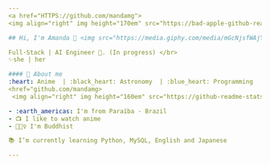```yaml
---
<a href="HTTPS://github.com/mandamg">
<img align="right" img height="170em" src="https://bad-apple-github-readme.vercel.app/api?show_bg=1&username=mandamg&theme=dracula&show_icons=true"/>

## Hi, I'm Amanda 🌸 <img src="https://media.giphy.com/media/mGcNjsfWAjY5AEZNw6/giphy.gif" width="50"></h2>

Full-Stack | AI Engineer 🤖. (In progress) </br>
✨she | her

#### 🌈 About me 
:heart: Anime  | :black_heart: Astronomy  | :blue_heart: Programming
<href="github.com/mandamg>
 <img align="right" img height="160em" src="https://github-readme-stats.vercel.app/api/top-langs/?username=mandamg&layout=compact&theme=dracula"/>

- :earth_americas: I'm from Paraíba - Brazil
- 📺 I like to watch anime
- 🧘🏻‍♀️ I'm Buddhist

📚 I’m currently learning Python, MySQL, English and Japanese

---
```

